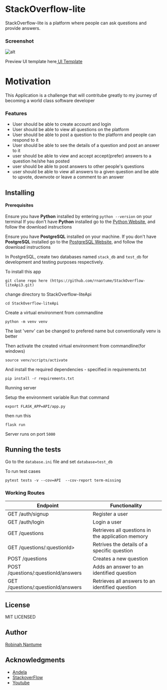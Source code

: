 # StackOverflow-lite
StackOverflow-lite is a platform where people can ask questions and provide answers.

### Screenshot

![alt](shot1.png)

Preview UI template here[ UI Template](https://rnantume.github.io/StackOverflow-liteApi/UI/index.html)

# Motivation

This Application is a challenge that will contritube greatly to my journey of becoming a
world class software developer


### Features

- User should be able to create account and login
- User should be able to view all questions on the platform
- User should be able to post a question to the platform and people can respond to it
- User should be able to see the details of a question and post an answer to it
- user should be able to view and accept accept(prefer) answers to a question he/she has posted
- user should be able to post answers to other people's questions
- user should be able to view all answers to a given question and be able to upvote, downvote or
  leave a comment to an answer

## Installing

#### Prerequisites

Ensure you have **Python** installed by entering `python --version` on your terminal
If you don't have **Python** installed go to the [Python Website](http://python.org), and follow the download instructions

Ensure you have **PostgreSQL** installed on your machine.
If you don't have **PostgreSQL** installed go to the [PostgreSQL Website](http://www.postgresqltutorial.com), and follow the download instructions

In PostgreSQL, create two databases named `stack_db` and `test_db` for development and testing purposes
respectively.

To install this app

```
git clone repo here (https://github.com/rnantume/StackOverflow-liteApi3.git)
```
change directory to StackOverflow-liteApi
```
cd StackOverflow-liteApi
```
Create a virtual environment from commandline
```
python -m venv venv
```
The last 'venv' can be changed to prefered name but conventionally venv is better

Then activate the created virtual environment from commandline(for windows)
```
source venv/scripts/activate
```

And install the required dependencies - specified in requirements.txt

```
pip install -r requirements.txt
```

Running server

Setup  the environment variable
Run that command

```
export FLASK_APP=API/app.py
```
then run this

```
flask run 
```

Server runs on port ``5000``

## Running the tests

Go to the `database.ini` file and set `database=test_db`

To run test cases

```
pytest tests -v --cov=API  --cov-report term-missing
```

### Working Routes

<table>
<thead>
<tr>
<th>Endpoint</th>
<th>Functionality</th>
</tr>
</thead>
<tbody>
<tr>
<td>GET /auth/signup</td>
<td>Register a user</td>
</tr>
<tr>
<td>GET /auth/login</td>
<td>Login a user</td>
</tr>
<tr>
<td>GET /questions</td>
<td>Retrieves all questions in the application memory</td>
</tr>
<tr>
<td>GET /questions/:questionId></td>
<td>Retrives the details of a specific question</td>
</tr>
<tr>
<td>POST /questions</td>
<td>Creates a new question</td>
</tr>
<tr>
<td>POST /questions/:questionId/answers</td>
<td>Adds an answer to an identified question</td>
</tr>
<tr>
<td>GET /questions/:questionId/answers</td>
<td>Retrieves all answers to an identified question</td>
</tr>
</tbody></table>

## License

MIT LICENSED

## Author

[Robinah Nantume](http://github.com/rnantume)

## Acknowledgments

- [Andela](http://andela.com)
- [StackoverFlow](stackoverflow.com)
- [Youtube](youtube.com)
